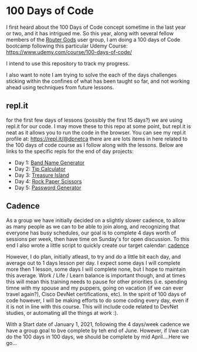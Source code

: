# 100 Days of Code
I first heard about the 100 Days of Code concept sometime in the last year or two, and it has intrigued me.
So this year, along with several fellow members of the [Router Gods](http://routergods.com) user group, I am
doing a 100 days of Code bootcamp following this particular Udemy Course: https://www.udemy.com/course/100-days-of-code/

I intend to use this repository to track my progress. 

I also want to note I am trying to solve the each of the days challenges sticking within the confines of what has been
taught so far, and not working ahead using techniques from future lessons.

## repl.it
for the first few days of lessons (possibly the first 15 days?) we are using repl.it for our code. 
I may move these to this repo at some point, but repl.it is neat as it allows you to run the code in the browser.
You can see my repl.it profile at: https://repl.it/@dpnetca there are are lots items in here related to the 
100 days of code course as I follow along with the lessons.
Below are links to the specific repls for the end of day projects:
 - Day 1: [Band Name Generator](https://repl.it/@dpnetca/band-name-generator-start#main.py)
 - Day 2: [Tip Calculator](https://repl.it/@dpnetca/tip-calculator-start#main.py)
 - Day 3: [Treasure Island](https://repl.it/@dpnetca/treasure-island-start#main.py)
 - Day 4: [Rock Paper Scissors](https://repl.it/@dpnetca/rock-paper-scissors)
 - Day 5: [Password Generator](https://repl.it/@dpnetca/password-generator-start#main.py)

## Cadence
As a group we have initially decided on a slightly slower cadence, to allow as many people as we can to be able
to join along, and recognizing that everyone has busy schedules, our goal is to complete 4 days worth of sessions
per week, then have time on Sunday's for open discussion.  To this end I also wrote a little script to quickly
create our target calendar: [cadence](https://repl.it/@dpnetca/cadence#main.py)

However, I do plan, initially atleast, to try and do a little bit each day, and average out to 1 days lesson per day.
I expect some days I will complete more then 1 lesson, some days I will complete none, but I hope to maintain this
average.  Work / Life / Learn balance is important though, and at times this will mean this training needs to pause
for other priorities (i.e. spending timne with my spouse and my puppers, going on vacation (if we can ever travel again?),
Cisco DevNet certifications, etc). In the spirit of 100 days of code however, I will be making efforts to do some coding every day,
even if it is not in line with this course.  This will include code related to DevNet studies, or automating all the things
at work :).

With a Start date of January 1, 2021, following the 4 days/week cadence we have a group goal to bve complete by teh end of June.
However, if I/we can do the 100 days in 100 days, we should be complete by mid April....Here we go...
